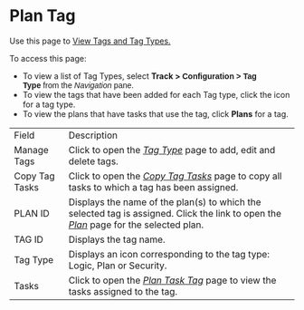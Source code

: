 # Plan Tag

<div class="use">

Use this page to [View Tags and Tag
Types.](../Use_Cases/View_Tags_and_Tag_Types.htm)

</div>

To access this page:

  - To view a list of Tag Types,
    select <span style="font-weight: bold;">Track \>
    </span><span style="font-family: Arial, sans-serif;">**Configuration
    \> Tag Type** from the *Navigation* pane.</span>
  - To view the tags that have been added for each Tag type, click the
    icon for a tag type.
  - To view the plans that have tasks that use the tag,
    click **Plans** for a
tag.

|                |                                                                                                                                                     |
| -------------- | --------------------------------------------------------------------------------------------------------------------------------------------------- |
| Field          | Description                                                                                                                                         |
| Manage Tags    | Click to open the *[Tag Type](Tag_Type.htm)* page to add, edit and delete tags.                                                                     |
| Copy Tag Tasks | Click to open the *[Copy Tag Tasks](Copy_Tag.htm)* page to copy all tasks to which a tag has been assigned.                                         |
| PLAN ID        | Displays the name of the plan(s) to which the selected tag is assigned. Click the link to open the *[Plan](Plan_H.htm)* page for the selected plan. |
| TAG ID         | Displays the tag name.                                                                                                                              |
| Tag Type       | Displays an icon corresponding to the tag type: Logic, Plan or Security.                                                                            |
| Tasks          | Click to open the *[*Plan Task Tag*](Plan_Task_Tag.htm)* page to view the tasks assigned to the tag.                                                |
